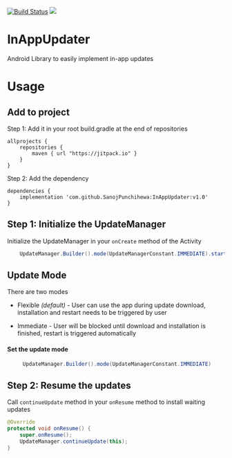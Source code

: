 [![Build Status](https://travis-ci.com/SanojPunchihewa/InAppUpdater.svg?branch=master)](https://travis-ci.com/SanojPunchihewa/InAppUpdater)
[![](https://jitpack.io/v/SanojPunchihewa/InAppUpdater.svg)](https://jitpack.io/#SanojPunchihewa/InAppUpdater)

# InAppUpdater
Android Library to easily implement in-app updates

# Usage

## Add to project

Step 1: Add it in your root build.gradle at the end of repositories
```Gradle
allprojects {
    repositories {
        maven { url "https://jitpack.io" }
    }
}
```
Step 2: Add the dependency
```Gradle
dependencies {
    implementation 'com.github.SanojPunchihewa:InAppUpdater:v1.0'
}
```

## Step 1: Initialize the UpdateManager
Initialize the UpdateManager in your `onCreate` method of the Activity
```java
    UpdateManager.Builder().mode(UpdateManagerConstant.IMMEDIATE).start(this);
```

## Update Mode
There are two modes
* Flexible *(default)* - User can use the app during update download, installation and restart needs to be triggered by user

* Immediate - User will be blocked until download and installation is finished, restart is triggered automatically


#### Set the update mode
```java
     UpdateManager.Builder().mode(UpdateManagerConstant.IMMEDIATE)
```

## Step 2: Resume the updates
Call `continueUpdate` method in your `onResume` method to install waiting updates
```java
@Override
protected void onResume() {
    super.onResume();
    UpdateManager.continueUpdate(this);
}
```


